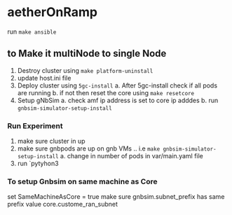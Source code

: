 # aetherOnRamp

run `make ansible`

## to Make it multiNode to single Node
1. Destroy cluster using `make platform-uninstall`
2. update host.ini file 
3. Deploy cluster using `5gc-install` 
    a. After 5gc-install check if all pods are running
    b. if not then reset the core using `make resetcore`
4. Setup gNbSim
    a. check amf ip address is set to core ip adddes 
    b. run `gnbsim-simulator-setup-install`
### Run Experiment
1. make sure cluster in up
2. make sure gnbpods are up on gnb VMs .. i.e `make gnbsim-simulator-setup-install` 
    a. change in number of pods in var/main.yaml file
3. run `pytyhon3 


### To setup Gnbsim on same machine as Core
 set SameMachineAsCore = true
 make sure gnbsim.subnet_prefix has same prefix value core.custome_ran_subnet

